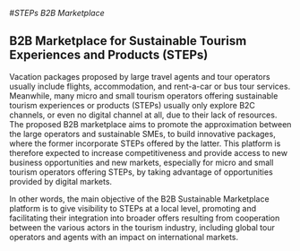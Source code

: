 #*STEPs B2B Marketplace*
## B2B Marketplace for  Sustainable Tourism Experiences and Products (STEPs)

Vacation packages proposed by large travel agents and tour operators usually include flights, accommodation, and rent-a-car or bus tour services. Meanwhile, many micro and small tourism operators offering sustainable tourism experiences or products (STEPs) usually only explore B2C channels, or even no digital channel at all, due to their lack of resources. The proposed B2B marketplace aims to promote the approximation between the large operators and sustainable SMEs, to build innovative packages, where the former incorporate STEPs offered by the latter. This platform is therefore expected to increase competitiveness and provide access to new business opportunities and new markets, especially for micro and small tourism operators offering STEPs, by taking advantage of opportunities provided by digital markets.

In other words, the main objective of the B2B Sustainable Marketplace platform is to give visibility to STEPs at a local level, promoting and facilitating their integration into broader offers resulting from cooperation between the various actors in the tourism industry, including global tour operators and agents with an impact on international markets.
